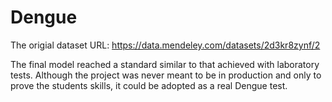 # Dengue

The origial dataset URL: https://data.mendeley.com/datasets/2d3kr8zynf/2

The final model reached a standard similar to that achieved with laboratory tests. Although the project was never meant to be in production and only to prove the students skills, it could be adopted as a real Dengue test.
